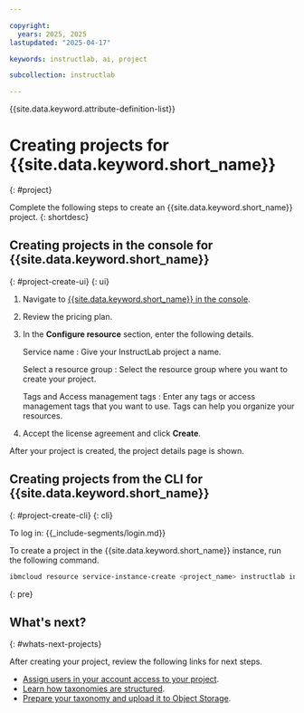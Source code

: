 ```yaml
---

copyright:
  years: 2025, 2025
lastupdated: "2025-04-17"

keywords: instructlab, ai, project

subcollection: instructlab

---
```


{{site.data.keyword.attribute-definition-list}}


# Creating projects for {{site.data.keyword.short_name}}
{: #project}

Complete the following steps to create an {{site.data.keyword.short_name}} project.
{: shortdesc}

## Creating projects in the console for {{site.data.keyword.short_name}}
{: #project-create-ui}
{: ui}

1. Navigate to [{{site.data.keyword.short_name}} in the console](https://cloud.ibm.com/catalog/services/instructlab).

1. Review the pricing plan.

1. In the **Configure resource** section, enter the following details.

    Service name
    :   Give your InstructLab project a name.

    Select a resource group
    :   Select the resource group where you want to create your project.

    Tags and Access management tags
    :   Enter any tags or access management tags that you want to use. Tags can help you organize your resources.

1. Accept the license agreement and click **Create**.

After your project is created, the project details page is shown.



## Creating projects from the CLI for {{site.data.keyword.short_name}}
{: #project-create-cli}
{: cli}

To log in:
{{_include-segments/login.md}}

To create a project in the {{site.data.keyword.short_name}} instance, run the following command.

```sh
ibmcloud resource service-instance-create <project_name> instructlab instructlab-pricing-plan us-east
```
{: pre}


## What's next?
{: #whats-next-projects}

After creating your project, review the following links for next steps.

- [Assign users in your account access to your project](/docs/instructlab?topic=instructlab-project).
- [Learn how taxonomies are structured](/docs/instructlab?topic=instructlab-taxonomy-overview).
- [Prepare your taxonomy and upload it to Object Storage](https://cloud.ibm.com/docs/instructlab?topic=instructlab-taxonomy-prep).

 
